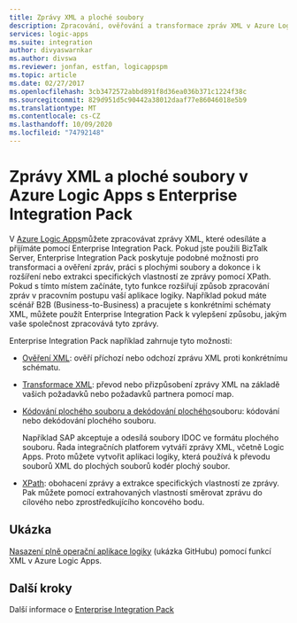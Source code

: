 ```yaml
---
title: Zprávy XML a ploché soubory
description: Zpracování, ověřování a transformace zpráv XML v Azure Logic Apps pomocí Enterprise Integration Pack
services: logic-apps
ms.suite: integration
author: divyaswarnkar
ms.author: divswa
ms.reviewer: jonfan, estfan, logicappspm
ms.topic: article
ms.date: 02/27/2017
ms.openlocfilehash: 3cb3472572abbd891f8d36ea036b371c1224f38c
ms.sourcegitcommit: 829d951d5c90442a38012daaf77e86046018e5b9
ms.translationtype: MT
ms.contentlocale: cs-CZ
ms.lasthandoff: 10/09/2020
ms.locfileid: "74792148"
---
```

# <a name="xml-messages-and-flat-files-in-azure-logic-apps-with-enterprise-integration-pack"></a>Zprávy XML a ploché soubory v Azure Logic Apps s Enterprise Integration Pack

V [Azure Logic Apps](logic-apps-overview.md)můžete zpracovávat zprávy XML, které odesíláte a přijímáte pomocí Enterprise Integration Pack. Pokud jste použili BizTalk Server, Enterprise Integration Pack poskytuje podobné možnosti pro transformaci a ověření zpráv, práci s plochými soubory a dokonce i k rozšíření nebo extrakci specifických vlastností ze zprávy pomocí XPath. Pokud s tímto místem začínáte, tyto funkce rozšiřují způsob zpracování zpráv v pracovním postupu vaší aplikace logiky. Například pokud máte scénář B2B (Business-to-Business) a pracujete s konkrétními schématy XML, můžete použít Enterprise Integration Pack k vylepšení způsobu, jakým vaše společnost zpracovává tyto zprávy.

Enterprise Integration Pack například zahrnuje tyto možnosti:

* [Ověření XML](logic-apps-enterprise-integration-xml-validation.md): ověří příchozí nebo odchozí zprávu XML proti konkrétnímu schématu.

* [Transformace XML](logic-apps-enterprise-integration-transform.md): převod nebo přizpůsobení zprávy XML na základě vašich požadavků nebo požadavků partnera pomocí map.

* [Kódování plochého souboru a dekódování plochého](logic-apps-enterprise-integration-flatfile.md)souboru: kódování nebo dekódování plochého souboru.

  Například SAP akceptuje a odesílá soubory IDOC ve formátu plochého souboru. Řada integračních platforem vytváří zprávy XML, včetně Logic Apps. Proto můžete vytvořit aplikaci logiky, která používá k převodu souborů XML do plochých souborů kodér plochý soubor.

* [XPath](workflow-definition-language-functions-reference.md#xpath): obohacení zprávy a extrakce specifických vlastností ze zprávy. Pak můžete pomocí extrahovaných vlastností směrovat zprávu do cílového nebo zprostředkujícího koncového bodu.

## <a name="sample"></a>Ukázka

[Nasazení plně operační aplikace logiky](https://github.com/Azure/azure-quickstart-templates/tree/master/201-logic-app-veter-pipeline) (ukázka GitHubu) pomocí funkcí XML v Azure Logic Apps.

## <a name="next-steps"></a>Další kroky

Další informace o [Enterprise Integration Pack](logic-apps-enterprise-integration-overview.md)
